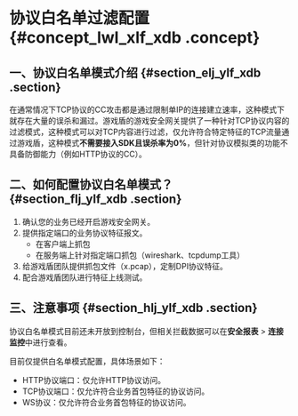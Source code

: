# 协议白名单过滤配置 {#concept_lwl_xlf_xdb .concept}

## 一、协议白名单模式介绍 {#section_elj_ylf_xdb .section}

在通常情况下TCP协议的CC攻击都是通过限制单IP的连接建立速率，这种模式下就存在大量的误杀和漏过。游戏盾的游戏安全网关提供了一种针对TCP协议内容的过滤模式，这种模式可以对TCP内容进行过滤，仅允许符合特定特征的TCP流量通过游戏盾，这种模式**不需要接入SDK且误杀率为0%**，但针对协议模拟类的功能不具备防御能力（例如HTTP协议的CC）。

## 二、如何配置协议白名单模式？ {#section_flj_ylf_xdb .section}

1.  确认您的业务已经开启游戏安全网关。
2.  提供指定端口的业务协议特征报文。
    -   在客户端上抓包
    -   在服务端上针对指定端口抓包（wireshark、tcpdump工具）
3.  给游戏盾团队提供抓包文件（x.pcap），定制DPI协议特征。
4.  配合游戏盾团队进行特征上线测试。

## 三、注意事项 {#section_hlj_ylf_xdb .section}

协议白名单模式目前还未开放到控制台，但相关拦截数据可以在**安全报表** \> **连接监控**中进行查看。

目前仅提供白名单模式配置，具体场景如下：

-   HTTP协议端口：仅允许HTTP协议访问。
-   TCP协议端口：仅允许符合业务首包特征的协议访问。
-   WS协议：仅允许符合业务首包特征的协议访问。


